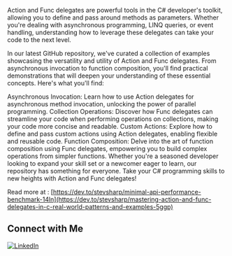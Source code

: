 Action and Func delegates are powerful tools in the C# developer's toolkit, allowing you to define and pass around methods as parameters. Whether you're dealing with asynchronous programming, LINQ queries, or event handling, understanding how to leverage these delegates can take your code to the next level.

In our latest GitHub repository, we've curated a collection of examples showcasing the versatility and utility of Action and Func delegates. From asynchronous invocation to function composition, you'll find practical demonstrations that will deepen your understanding of these essential concepts.
 Here's what you'll find:

Asynchronous Invocation: Learn how to use Action delegates for asynchronous method invocation, unlocking the power of parallel programming.
Collection Operations: Discover how Func delegates can streamline your code when performing operations on collections, making your code more concise and readable.
Custom Actions: Explore how to define and pass custom actions using Action delegates, enabling flexible and reusable code.
Function Composition: Delve into the art of function composition using Func delegates, empowering you to build complex operations from simpler functions.
Whether you're a seasoned developer looking to expand your skill set or a newcomer eager to learn, our repository has something for everyone. Take your C# programming skills to new heights with Action and Func delegates!

Read more at :
[https://dev.to/stevsharp/minimal-api-performance-benchmark-14ln](https://dev.to/stevsharp/mastering-action-and-func-delegates-in-c-real-world-patterns-and-examples-5ggp)

## Connect with Me

[![LinkedIn](https://img.shields.io/badge/LinkedIn-Profile-blue)](https://www.linkedin.com/in/spyros-ponaris-913a6937/)
